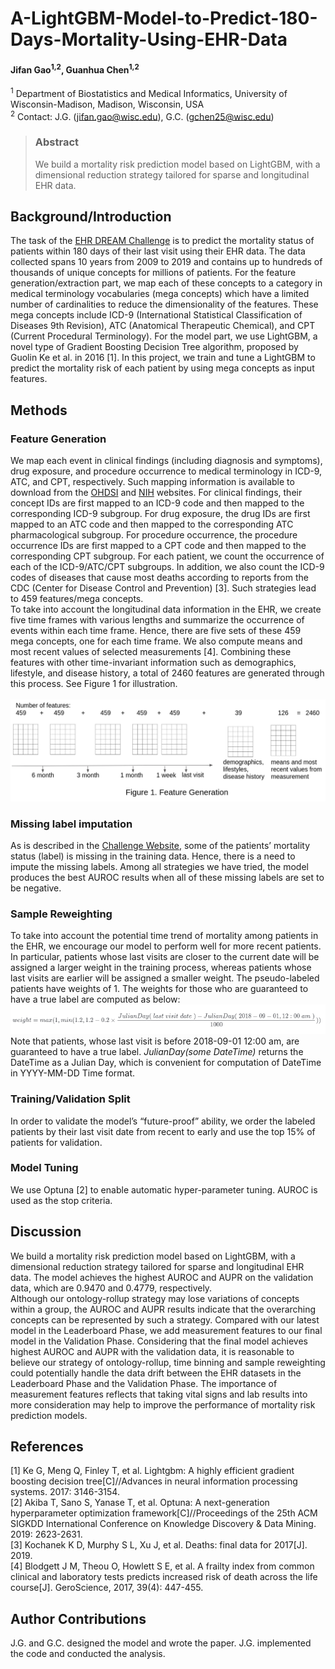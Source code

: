 # A-LightGBM-Model-to-Predict-180-Days-Mortality-Using-EHR-Data

#### Jifan Gao<sup>1,2</sup>, Guanhua Chen<sup>1,2</sup>
<sup>1</sup> Department of Biostatistics and Medical Informatics, University of Wisconsin-Madison, Madison, Wisconsin, USA <br/>
<sup>2</sup> Contact: J.G. (jifan.gao@wisc.edu), G.C. (gchen25@wisc.edu)


>### Abstract
> We build a mortality risk prediction model based on LightGBM, with a dimensional reduction strategy tailored for sparse and longitudinal EHR data. 

## Background/Introduction
The task of the [EHR DREAM Challenge](https://www.synapse.org/#!Synapse:syn18405991/wiki/595494)  is to predict the mortality status of patients within 180 days of their last visit using their EHR data. The data collected spans 10 years from 2009 to 2019 and contains up to hundreds of thousands of unique concepts for millions of patients. For the feature generation/extraction part, we map each of these concepts to a category in medical terminology vocabularies (mega concepts) which have a limited number of cardinalities to reduce the dimensionality of the features. These mega concepts include ICD-9 (International Statistical Classification of Diseases 9th Revision), ATC (Anatomical Therapeutic Chemical), and CPT (Current Procedural Terminology). For the model part, we use LightGBM, a novel type of Gradient Boosting Decision Tree algorithm, proposed by Guolin Ke et al. in 2016 [1].  In this project, we train and tune a LightGBM to predict the mortality risk of each patient by using mega concepts as input features.

## Methods
### Feature Generation
We map each event in clinical findings (including diagnosis and symptoms), drug exposure, and procedure occurrence to medical terminology in ICD-9, ATC, and CPT, respectively. Such mapping information is available to download from the [OHDSI](http://athena.ohdsi.org/search-terms/terms) and [NIH](https://www.nlm.nih.gov/research/umls/mapping_projects/icd9cm_to_snomedct.html) websites. For clinical findings, their concept IDs are first mapped to an ICD-9 code and then mapped to the corresponding ICD-9 subgroup. For drug exposure, the drug IDs are first mapped to an ATC code and then mapped to the corresponding ATC pharmacological subgroup. For procedure occurrence, the procedure occurrence IDs are first mapped to a CPT code and then mapped to the corresponding CPT subgroup. For each patient, we count the occurrence of each of the ICD-9/ATC/CPT subgroups. In addition, we also count the ICD-9 codes of diseases that cause most deaths according to reports from the CDC (Center for Disease Control and Prevention) [3]. Such strategies lead to 459 features/mega concepts. 
<br/> 
To take into account the longitudinal data information in the EHR, we create five time frames with various lengths and summarize the occurrence of events within each time frame. Hence, there are five sets of these 459 mega concepts, one for each time frame. We also compute means and most recent values of selected measurements [4]. Combining these features with other time-invariant information such as demographics, lifestyle, and disease history, a total of 2460 features are generated through this process. See Figure 1 for illustration.
<br/> <br/> 
![](https://github.com/GGGGFan/A-LightGBM-Model-to-Predict-180-Days-Mortality-Using-EHR-Data/blob/main/images/ehr_1.png)
<br/>
### Missing label imputation
As is described in the [Challenge Website](https://www.synapse.org/#!Synapse:syn18405991/wiki/595494), some of the patients’ mortality status (label) is missing in the training data. Hence, there is a need to impute the missing labels. Among all strategies we have tried,  the model produces the best AUROC results when all of these missing labels are set to be negative.
### Sample Reweighting
To take into account the potential time trend of mortality among patients in the EHR, we encourage our model to perform well for more recent patients. In particular, patients whose last visits are closer to the current date will be assigned a larger weight in the training process, whereas patients whose last visits are earlier will be assigned a smaller weight. The pseudo-labeled patients have weights of 1. The weights for those who are guaranteed to have a true label are computed as below:
<br/>
![](https://github.com/GGGGFan/A-LightGBM-Model-to-Predict-180-Days-Mortality-Using-EHR-Data/blob/main/images/ehr_2.png)
<br/>
Note that patients, whose last visit is before 2018-09-01 12:00 am, are guaranteed to have a true label. *JulianDay(some DateTime)* returns the DateTime as a Julian Day, which is convenient for computation of DateTime in YYYY-MM-DD Time format.
### Training/Validation Split
In order to validate the model’s “future-proof” ability, we order the labeled patients by their last visit date from recent to early and use the top 15% of patients for validation.
### Model Tuning
We use Optuna [2] to enable automatic hyper-parameter tuning. AUROC is used as the stop criteria.
## Discussion
We build a mortality risk prediction model based on LightGBM, with a dimensional reduction strategy tailored for sparse and longitudinal EHR data. The model achieves the highest AUROC and AUPR on the validation data, which are 0.9470 and 0.4779, respectively.<br/>
Although our ontology-rollup strategy may lose variations of concepts within a group, the AUROC and AUPR results indicate that the overarching concepts can be represented by such a strategy. Compared with our latest model in the Leaderboard Phase, we add measurement features to our final model in the Validation Phase. Considering that the final model achieves highest AUROC and AUPR with the validation data, it is reasonable to believe our strategy of ontology-rollup, time binning and sample reweighting could potentially handle the data drift between the EHR datasets in the Leaderboard Phase and the Validation Phase. The importance of measurement features reflects that taking vital signs and lab results into more consideration may help to improve the performance of mortality risk prediction models.
## References
[1] Ke G, Meng Q, Finley T, et al. Lightgbm: A highly efficient gradient boosting decision tree[C]//Advances in neural information processing systems. 2017: 3146-3154.<br/>
[2] Akiba T, Sano S, Yanase T, et al. Optuna: A next-generation hyperparameter optimization framework[C]//Proceedings of the 25th ACM SIGKDD International Conference on Knowledge Discovery & Data Mining. 2019: 2623-2631.<br/>
[3] Kochanek K D, Murphy S L, Xu J, et al. Deaths: final data for 2017[J]. 2019.<br/>
[4] Blodgett J M, Theou O, Howlett S E, et al. A frailty index from common clinical and laboratory tests predicts increased risk of death across the life course[J]. GeroScience, 2017, 39(4): 447-455.<br/>
## Author Contributions
J.G. and G.C. designed the model and wrote the paper. J.G. implemented the code and conducted the analysis.
